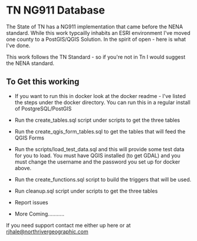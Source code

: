# TN NG911 Database 

The State of TN has a NG911 implementation that came before the NENA standard. While this work typcailly inhabits an ESRI environment I've moved one county to a PostGIS/QGIS Solution. In the spirit of open - here is what I've done. 

This work follows the TN Standard - so if you're not in Tn I would suggest the NENA standard. 

## To Get this working 

* If you want to run this in docker look at the docker readme - I've listed the steps under the docker directory. You can run this in a regular install of PostgreSQL/PostGIS 

* Run the create_tables.sql script under scripts to get the three tables 

* Run the create_qgis_form_tables.sql to get the tables that will feed the QGIS Forms 

* Run the scripts/load_test_data.sql and this will provide some test data for you to load. You must have QGIS installed (to get GDAL) and you must change the username and the password you set up for docker above.  

* Run the create_functions.sql script to build the triggers that will be used. 

* Run cleanup.sql script under scripts to get the three tables 

* Report issues 

* More Coming...........




If you need support contact me either up here or at rjhale@northrivergeographic.com
